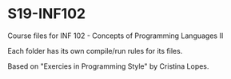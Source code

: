 # S19-INF102
Course files for INF 102 - Concepts of Programming Languages II

Each folder has its own compile/run rules for its files.

Based on "Exercies in Programming Style" by Cristina Lopes.

